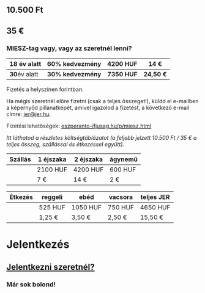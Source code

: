 <!--
.. title: Bejelentkezés
.. slug: kotizo
.. date: 2016-02-25 20:28:50 UTC+01:00
.. tags:
.. category:
.. link:
.. description:
.. type: text
-->

## 10.500 Ft

## 35 €

### MIESZ-tag vagy, vagy az szeretnél lenni?

|18 év alatt|60% kedvezmény|**4200 HUF**|14 €|
|-|-|-|-|
|**30**év alatt|**30% kedvezmény**|**7350 HUF**|**24,50 €**|

Fizetés a helyszínen forintban.

Ha mégis szeretnél előre fizetni (csak a teljes összeget!), küldd el e-mailben a képernyőd pillanatképét, amivel igazolod a fizetést, a következő e-mail címre: [jer@jer.hu](mailto:jer@jer.hu).

Fizetési lehetőségek: [eszperanto-ifjusag.hu/p/miesz.html](http://www.eszperanto-ifjusag.hu/p/miesz.html)

*Itt láthatod a részletes költségtáblázatot (a feljebb jelzett 10.500 Ft / 35 € a teljes összeg, szállással és étkezéssel együtt).*

|Szállás|1 éjszaka|2 éjszaka|ágynemű|
|--------|--------|--------|--------|
|        |2100 HUF|4200 HUF| 600 HUF|
|        |     7 €|    14 €|     2 €|

|Étkezés|reggeli|ebéd|vacsora|teljes JER|
|-------|-------|-------|-------|-------|
|        |525 HUF|1050 HUF|750 HUF|4650 HUF|
|        |1,25 €|3,50 €|2,50 €|15,50 €|


# Jelentkezés

## [<i class="fa fa-arrow-right"></i> Jelentkezni szeretnél? <i class="fa fa-arrow-left"></i>](https://docs.google.com/forms/d/1kuHr1AI6Bcv2-mTSCMdL3cUA0WoNJNYt_RY8zYOpB9c/viewform)


### Már <b id="nb">sok</b> bolond!
<ul id="persons"></ul>

<script type="text/javascript">
    window.onload = function() { init() };
    var public_url =    "https://docs.google.com/spreadsheets/d/1I7-1SKUjmcEj7X8IrdpCCAKyrnzYawBymnFOX2F58Uw/pubhtml?gid=1068216995&single=true";
    function init() {
        Tabletop.init( { key: public_url, simpleSheet: true, callback: function(data, tabletop) {
            $('#nb').html(data.length);
            data.forEach(function(person) {
                $('#persons').append('<li>'+person['Mia nomo (la oficiala)']+'</li>');
            });
        } } )
    }
</script>
